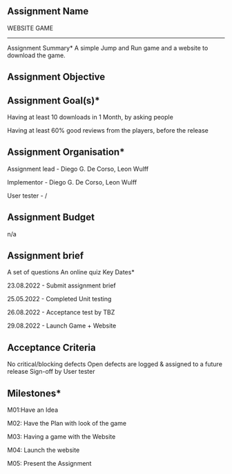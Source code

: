 ## Assignment Name 
WEBSITE GAME
<hr>
Assignment Summary*
A simple Jump and Run game and a website to download the game.

## Assignment Objective


## Assignment Goal(s)*

<p>Having at least 10 downloads in 1 Month, by asking people</p>

<p>Having at least 60% good reviews from the players, before the release</p>

## Assignment Organisation*
Assignment lead - Diego G. De Corso, Leon Wulff
<p>Implementor - Diego G. De Corso, Leon Wulff</p>
<p>User tester - /</p>


## Assignment Budget
n/a

## Assignment brief
A set of questions
An online quiz
Key Dates*
<p>23.08.2022 - Submit assignment brief</p>

<p>25.05.2022 - Completed Unit testing</p>
<p></p>26.08.2022 - Acceptance test by TBZ</p>
<p></p>29.08.2022 - Launch Game + Website </p>

## Acceptance Criteria
No critical/blocking defects
Open defects are logged & assigned to a future release
Sign-off by User tester



## Milestones*
<p>M01:Have an Idea</p> 
<p>M02: Have the Plan with look of the game</p> 
<p>M03: Having a game with the Website</p> 
<p>M04: Launch the website</p> 
<p>M05: Present the Assignment</p>



